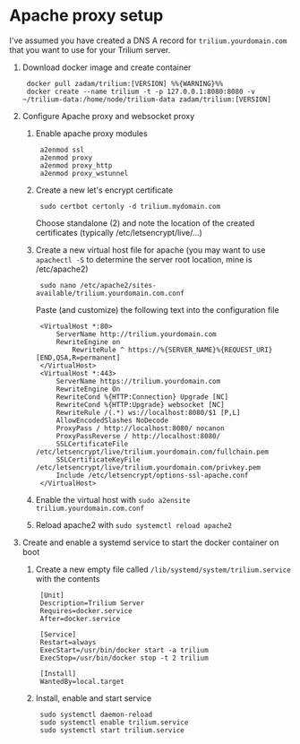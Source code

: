 # Apache proxy setup
I've assumed you have created a DNS A record for `trilium.yourdomain.com` that you want to use for your Trilium server.

1.  Download docker image and create container
    
    ```text-plain
     docker pull zadam/trilium:[VERSION] %%{WARNING}%%
     docker create --name trilium -t -p 127.0.0.1:8080:8080 -v ~/trilium-data:/home/node/trilium-data zadam/trilium:[VERSION] 
    ```
    
2.  Configure Apache proxy and websocket proxy
    
    1.  Enable apache proxy modules
        
        ```text-plain
         a2enmod ssl
         a2enmod proxy
         a2enmod proxy_http
         a2enmod proxy_wstunnel
        ```
        
    2.  Create a new let's encrypt certificate
        
        ```text-plain
         sudo certbot certonly -d trilium.mydomain.com
        ```
        
        Choose standalone (2) and note the location of the created certificates (typically /etc/letsencrypt/live/...)
        
    3.  Create a new virtual host file for apache (you may want to use `apachectl -S` to determine the server root location, mine is /etc/apache2)
        
        ```text-plain
         sudo nano /etc/apache2/sites-available/trilium.yourdomain.com.conf
        ```
        
        Paste (and customize) the following text into the configuration file
        
        ```text-plain
         <VirtualHost *:80>
             ServerName http://trilium.yourdomain.com
             RewriteEngine on
                 RewriteRule ^ https://%{SERVER_NAME}%{REQUEST_URI} [END,QSA,R=permanent]
         </VirtualHost>
         <VirtualHost *:443>
             ServerName https://trilium.yourdomain.com
             RewriteEngine On
             RewriteCond %{HTTP:Connection} Upgrade [NC]
             RewriteCond %{HTTP:Upgrade} websocket [NC]
             RewriteRule /(.*) ws://localhost:8080/$1 [P,L]
             AllowEncodedSlashes NoDecode
             ProxyPass / http://localhost:8080/ nocanon
             ProxyPassReverse / http://localhost:8080/
             SSLCertificateFile /etc/letsencrypt/live/trilium.yourdomain.com/fullchain.pem
             SSLCertificateKeyFile /etc/letsencrypt/live/trilium.yourdomain.com/privkey.pem
             Include /etc/letsencrypt/options-ssl-apache.conf
         </VirtualHost>
        ```
        
    4.  Enable the virtual host with `sudo a2ensite trilium.yourdomain.com.conf`
        
    5.  Reload apache2 with `sudo systemctl reload apache2`
        
3.  Create and enable a systemd service to start the docker container on boot
    
    1.  Create a new empty file called `/lib/systemd/system/trilium.service` with the contents
        
        ```text-plain
         [Unit]
         Description=Trilium Server
         Requires=docker.service
         After=docker.service
             
         [Service]
         Restart=always
         ExecStart=/usr/bin/docker start -a trilium
         ExecStop=/usr/bin/docker stop -t 2 trilium
             
         [Install]
         WantedBy=local.target
        ```
        
    2.  Install, enable and start service
        
        ```text-plain
         sudo systemctl daemon-reload
         sudo systemctl enable trilium.service
         sudo systemctl start trilium.service
        ```